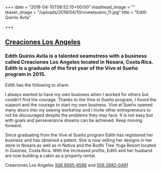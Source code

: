 +++
date = "2018-04-10T08:52:15+00:00"
masthead_image = ""
teaser_image = "/uploads/2018/04/10/viveelsueno_11.jpg"
title = "Edith Quirós Ávila"

+++
## [Creaciones Los Angeles](https://www.facebook.com/creacioneslosangelesnosara/)

### Edith Quirós Avila is a talented seamstress with a business called Creaciones Los Angeles located in Nosara, Costa Rica. Edith is a graduate of the first year of the Vive el Sueño program in 2015.

Edith has the following to share:

I always wanted to have my own business when I worked for others but couldn’t find the courage. Thanks to the Vive el Sueño program, I found the support and the courage to start my own business. Vive el Sueño opened many doors into my sewing workshop and I invite other entrepreneurs to not be discouraged despite the problems they may face. It is not easy but with goals and perseverance dreams can be achieved. Keep moving forward.

Since graduating from the Vive el Sueño program Edith has registered her business and has obtained a patent. She is now selling her designs in her store in Nosara as well as in Nativa and the Bodhi Tree Yoga Resort located in Guiones, Costa Rica. With the increased profits, Edith and her husband are now building a cabin as a property rental.

Creaciones Los Angeles [506 8565-9586](tel:+50685659586) and [506 2682-0491](tel:+50626820491)